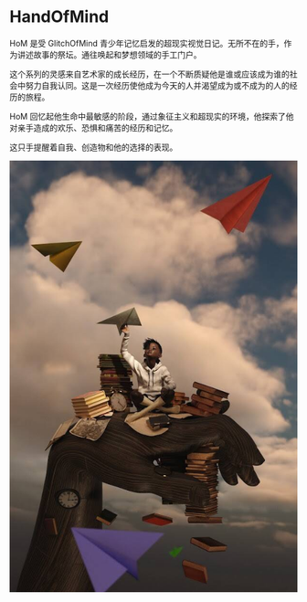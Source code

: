 # HandOfMind

HoM 是受 GlitchOfMind 青少年记忆启发的超现实视觉日记。无所不在的手，作为讲述故事的祭坛。通往唤起和梦想领域的手工门户。

这个系列的灵感来自艺术家的成长经历，在一个不断质疑他是谁或应该成为谁的社会中努力自我认同。这是一次经历使他成为今天的人并渴望成为或不成为的人的经历的旅程。

HoM 回忆起他生命中最敏感的阶段，通过象征主义和超现实的环境，他探索了他对亲手造成的欢乐、恐惧和痛苦的经历和记忆。

这只手提醒着自我、创造物和他的选择的表现。

![NFT](unnamed.jpg)
